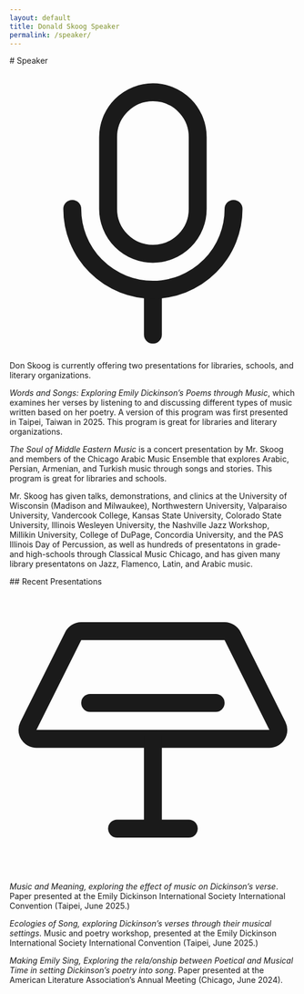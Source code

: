 ```yaml
---
layout: default
title: Donald Skoog Speaker
permalink: /speaker/
---
```


<section markdown=1>
# Speaker
  <div>
    <svg xmlns="http://www.w3.org/2000/svg" viewBox="0 0 256 256"><rect width="256" height="256" fill="none"/><rect x="88" y="24" width="80" height="144" rx="40" fill="none" stroke="currentColor" stroke-linecap="round" stroke-linejoin="round" stroke-width="16"/><line x1="128" y1="200" x2="128" y2="240" fill="none" stroke="currentColor" stroke-linecap="round" stroke-linejoin="round" stroke-width="16"/><path d="M200,128a72,72,0,0,1-144,0" fill="none" stroke="currentColor" stroke-linecap="round" stroke-linejoin="round" stroke-width="16"/></svg>
    <div>
      <p>Don Skoog is currently offering two presentations for libraries, schools, and literary organizations.</p>
      <p><i>Words and Songs: Exploring Emily Dickinson’s Poems through Music</i>, which examines her verses by listening to and discussing different types of music written based on her poetry. A version of this program was first presented in Taipei, Taiwan in 2025. This program is great for libraries and literary organizations.</p>
      <p><i>The Soul of Middle Eastern Music</i> is a concert presentation by Mr. Skoog and members of the Chicago Arabic Music Ensemble that explores Arabic, Persian, Armenian, and Turkish music through songs and stories. This program is great for libraries and schools.</p>
    </div>
  </div>
  <div>
    <p>Mr. Skoog has given talks, demonstrations, and clinics at the University of Wisconsin (Madison and Milwaukee), Northwestern University, Valparaiso University, Vandercook College, Kansas State University, Colorado State University, Illinois Wesleyen University, the Nashville Jazz Workshop, Millikin University, College of DuPage, Concordia University, and the PAS Illinois Day of Percussion, as well as hundreds of presentatons in grade- and high-schools through Classical Music Chicago, and has given many library presentatons on Jazz, Flamenco, Latin, and Arabic music.</p>
  </div>
## Recent Presentations
  <div>
    <svg xmlns="http://www.w3.org/2000/svg" viewBox="0 0 256 256"><rect width="256" height="256" fill="none"/><path d="M24,136a8,8,0,0,1-7.16-11.58l40-80A8,8,0,0,1,64,40H192a8,8,0,0,1,7.16,4.42l40,80A8,8,0,0,1,232,136Z" fill="none" stroke="currentColor" stroke-linecap="round" stroke-linejoin="round" stroke-width="16"/><line x1="72" y1="104" x2="184" y2="104" fill="none" stroke="currentColor" stroke-linecap="round" stroke-linejoin="round" stroke-width="16"/><line x1="128" y1="136" x2="128" y2="216" fill="none" stroke="currentColor" stroke-linecap="round" stroke-linejoin="round" stroke-width="16"/><line x1="96" y1="216" x2="160" y2="216" fill="none" stroke="currentColor" stroke-linecap="round" stroke-linejoin="round" stroke-width="16"/></svg>
    <div>
      <p><i>Music and Meaning, exploring the effect of music on Dickinson’s verse</i>. Paper presented at the Emily Dickinson International Society International Convention (Taipei, June 2025.)</p>
      <p><i>Ecologies of Song, exploring Dickinson’s verses through their musical settings</i>. Music and poetry workshop, presented at the Emily Dickinson International Society International Convention (Taipei, June 2025.)</p>
      <p><i>Making Emily Sing, Exploring the rela/onship between Poetical and Musical Time in setting Dickinson’s poetry into song</i>. Paper presented at the American Literature Association’s Annual Meeting (Chicago, June 2024).</p>
    </div>
  </div>

</section>
